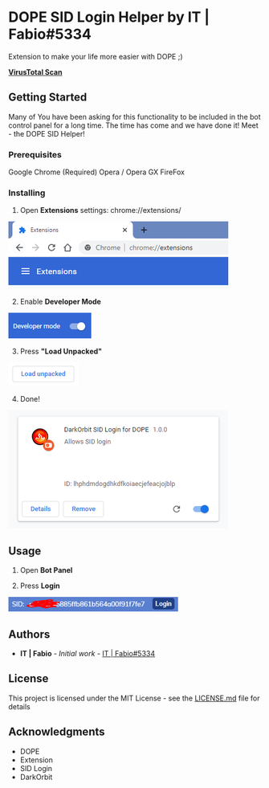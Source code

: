# DOPE SID Login Helper by IT | Fabio#5334

Extension to make your life more easier with DOPE ;)

**[VirusTotal Scan](https://www.virustotal.com/gui/file/92a7e0c0ae44218aedeba10bd26296ee0f2e5d05c5b5cbec721bd81dd88baead/detection)**

## Getting Started

Many of You have been asking for this functionality to be included in the bot control panel for a long time. The time has come and we have done it! Meet - the DOPE SID Helper!

### Prerequisites

Google Chrome (Required)
Opera / Opera GX
FireFox

### Installing

1) Open **Extensions** settings: chrome://extensions/

![Extensions](https://github.com/Gagong/DOPE-SID-Login/raw/master/Docs/Extensions.PNG)

2) Enable **Developer Mode**

![DeveloperMode](https://github.com/Gagong/DOPE-SID-Login/raw/master/Docs/DeveloperMode.PNG)

3) Press **"Load Unpacked"**

![LoadUnpacked](https://github.com/Gagong/DOPE-SID-Login/raw/master/Docs/LoadUnpacked.PNG)

4) Done!

![Done](https://github.com/Gagong/DOPE-SID-Login/raw/master/Docs/Done.PNG)

## Usage

1) Open **Bot Panel**

2) Press **Login**

![Login](https://github.com/Gagong/DOPE-SID-Login/raw/master/Docs/SID.PNG)

## Authors

* **IT | Fabio** - *Initial work* - [IT | Fabio#5334](https://github.com/fabio1999ita)

## License

This project is licensed under the MIT License - see the [LICENSE.md](LICENSE.md) file for details

## Acknowledgments

* DOPE
* Extension
* SID Login
* DarkOrbit
